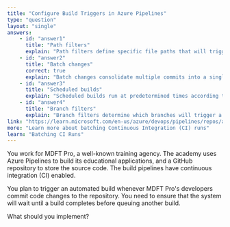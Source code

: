 ```yaml
---
title: "Configure Build Triggers in Azure Pipelines"
type: "question"
layout: "single"
answers:
    - id: "answer1"
      title: "Path filters"
      explain: "Path filters define specific file paths that will trigger a build when changed. While they help limit builds to relevant changes, they don't control the queuing behavior between builds. Multiple commits would still trigger separate parallel builds."
    - id: "answer2"
      title: "Batch changes"
      correct: true
      explain: "Batch changes consolidate multiple commits into a single build when a build is already in progress. When enabled, if changes are made while a build is running, they're held until the current build completes, then all queued changes are built together."
    - id: "answer3"
      title: "Scheduled builds"
      explain: "Scheduled builds run at predetermined times according to a defined schedule. They're useful for regular maintenance tasks but don't manage the queuing behavior of builds triggered by code commits, which would still run immediately upon each commit."
    - id: "answer4"
      title: "Branch filters"
      explain: "Branch filters determine which branches will trigger a build when code is pushed. They control which branches participate in CI but don't affect how multiple sequential builds are queued or processed when changes occur rapidly."
link: "https://learn.microsoft.com/en-us/azure/devops/pipelines/repos/azure-repos-git?view=azure-devops&tabs=yaml#batching-ci-runs"
more: "Learn more about batching Continuous Integration (CI) runs"
learn: "Batching CI Runs"
---
```


You work for MDFT Pro, a well-known training agency. The academy uses Azure Pipelines to build its educational applications, and a GitHub repository to store the source code. The build pipelines have continuous integration (CI) enabled.

You plan to trigger an automated build whenever MDFT Pro's developers commit code changes to the repository. You need to ensure that the system will wait until a build completes before queuing another build.

What should you implement?
